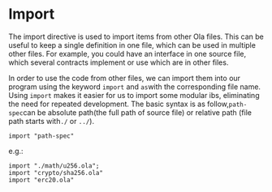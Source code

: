 # Import

The import directive is used to import items from other Ola files. This can be useful to keep a single definition in one file, which can be used in multiple other files. For example, you could have an interface in one source file, which several contracts implement or use which are in other files.

In order to use the code from other files, we can import them into our program using the keyword `import` and `as`with the corresponding file name. Using `import` makes it easier for us to import some modular ibs, eliminating the need for repeated development. The basic syntax is as follow,`path-spec`can be absolute path(the full path of source file) or relative path (file path starts with`./` or `../`).

```solidity
import "path-spec"
```

e.g.:

```solidity
import "./math/u256.ola";
import "crypto/sha256.ola"
import "erc20.ola"
```